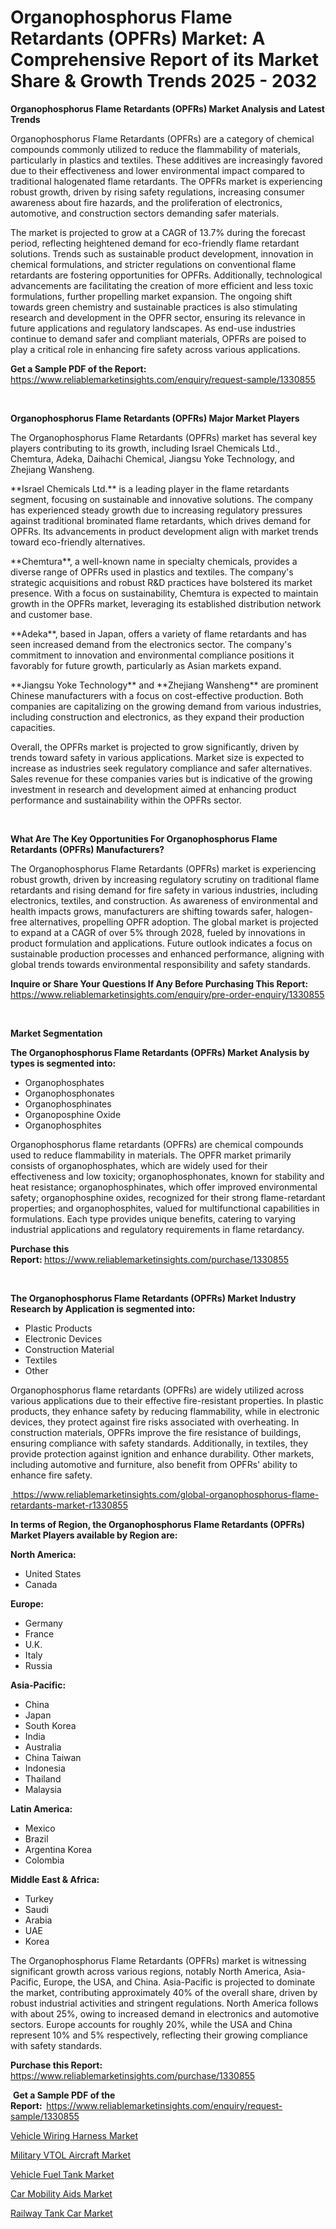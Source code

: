 <p><h1>Organophosphorus Flame Retardants (OPFRs) Market: A Comprehensive Report of its Market Share & Growth Trends 2025 - 2032</h1></p><p><strong>Organophosphorus Flame Retardants (OPFRs) Market Analysis and Latest Trends</strong></p>
<p><p>Organophosphorus Flame Retardants (OPFRs) are a category of chemical compounds commonly utilized to reduce the flammability of materials, particularly in plastics and textiles. These additives are increasingly favored due to their effectiveness and lower environmental impact compared to traditional halogenated flame retardants. The OPFRs market is experiencing robust growth, driven by rising safety regulations, increasing consumer awareness about fire hazards, and the proliferation of electronics, automotive, and construction sectors demanding safer materials. </p><p>The market is projected to grow at a CAGR of 13.7% during the forecast period, reflecting heightened demand for eco-friendly flame retardant solutions. Trends such as sustainable product development, innovation in chemical formulations, and stricter regulations on conventional flame retardants are fostering opportunities for OPFRs. Additionally, technological advancements are facilitating the creation of more efficient and less toxic formulations, further propelling market expansion. The ongoing shift towards green chemistry and sustainable practices is also stimulating research and development in the OPFR sector, ensuring its relevance in future applications and regulatory landscapes. As end-use industries continue to demand safer and compliant materials, OPFRs are poised to play a critical role in enhancing fire safety across various applications.</p></p>
<p><strong>Get a Sample PDF of the Report:&nbsp;</strong> <a href="https://www.reliablemarketinsights.com/enquiry/request-sample/1330855?utm_campaign=2217&utm_medium=2&utm_source=Github&utm_content=ia&utm_term=03022025&utm_id=organophosphorus-flame-retardants-opfrs">https://www.reliablemarketinsights.com/enquiry/request-sample/1330855</a></p>
<p>&nbsp;</p>
<p><strong>Organophosphorus Flame Retardants (OPFRs) Major Market Players</strong></p>
<p><p>The Organophosphorus Flame Retardants (OPFRs) market has several key players contributing to its growth, including Israel Chemicals Ltd., Chemtura, Adeka, Daihachi Chemical, Jiangsu Yoke Technology, and Zhejiang Wansheng.</p><p>**Israel Chemicals Ltd.** is a leading player in the flame retardants segment, focusing on sustainable and innovative solutions. The company has experienced steady growth due to increasing regulatory pressures against traditional brominated flame retardants, which drives demand for OPFRs. Its advancements in product development align with market trends toward eco-friendly alternatives.</p><p>**Chemtura**, a well-known name in specialty chemicals, provides a diverse range of OPFRs used in plastics and textiles. The company's strategic acquisitions and robust R&D practices have bolstered its market presence. With a focus on sustainability, Chemtura is expected to maintain growth in the OPFRs market, leveraging its established distribution network and customer base.</p><p>**Adeka**, based in Japan, offers a variety of flame retardants and has seen increased demand from the electronics sector. The company's commitment to innovation and environmental compliance positions it favorably for future growth, particularly as Asian markets expand.</p><p>**Jiangsu Yoke Technology** and **Zhejiang Wansheng** are prominent Chinese manufacturers with a focus on cost-effective production. Both companies are capitalizing on the growing demand from various industries, including construction and electronics, as they expand their production capacities.</p><p>Overall, the OPFRs market is projected to grow significantly, driven by trends toward safety in various applications. Market size is expected to increase as industries seek regulatory compliance and safer alternatives. Sales revenue for these companies varies but is indicative of the growing investment in research and development aimed at enhancing product performance and sustainability within the OPFRs sector.</p></p>
<p>&nbsp;</p>
<p><strong>What Are The Key Opportunities For Organophosphorus Flame Retardants (OPFRs) Manufacturers?</strong></p>
<p><p>The Organophosphorus Flame Retardants (OPFRs) market is experiencing robust growth, driven by increasing regulatory scrutiny on traditional flame retardants and rising demand for fire safety in various industries, including electronics, textiles, and construction. As awareness of environmental and health impacts grows, manufacturers are shifting towards safer, halogen-free alternatives, propelling OPFR adoption. The global market is projected to expand at a CAGR of over 5% through 2028, fueled by innovations in product formulation and applications. Future outlook indicates a focus on sustainable production processes and enhanced performance, aligning with global trends towards environmental responsibility and safety standards.</p></p>
<p><strong>Inquire or Share Your Questions If Any Before Purchasing This Report:</strong> <a href="https://www.reliablemarketinsights.com/enquiry/pre-order-enquiry/1330855?utm_campaign=2217&utm_medium=2&utm_source=Github&utm_content=ia&utm_term=03022025&utm_id=organophosphorus-flame-retardants-opfrs">https://www.reliablemarketinsights.com/enquiry/pre-order-enquiry/1330855</a></p>
<p>&nbsp;</p>
<p><strong>Market Segmentation</strong></p>
<p><strong>The Organophosphorus Flame Retardants (OPFRs) Market Analysis by types is segmented into:</strong></p>
<p><ul><li>Organophosphates</li><li>Organophosphonates</li><li>Organophosphinates</li><li>Organoposphine Oxide</li><li>Organophosphites</li></ul></p>
<p><p>Organophosphorus flame retardants (OPFRs) are chemical compounds used to reduce flammability in materials. The OPFR market primarily consists of organophosphates, which are widely used for their effectiveness and low toxicity; organophosphonates, known for stability and heat resistance; organophosphinates, which offer improved environmental safety; organophosphine oxides, recognized for their strong flame-retardant properties; and organophosphites, valued for multifunctional capabilities in formulations. Each type provides unique benefits, catering to varying industrial applications and regulatory requirements in flame retardancy.</p></p>
<p><strong>Purchase this Report:&nbsp;</strong><a href="https://www.reliablemarketinsights.com/purchase/1330855?utm_campaign=2217&utm_medium=2&utm_source=Github&utm_content=ia&utm_term=03022025&utm_id=organophosphorus-flame-retardants-opfrs">https://www.reliablemarketinsights.com/purchase/1330855</a></p>
<p>&nbsp;</p>
<p><strong>The Organophosphorus Flame Retardants (OPFRs) Market Industry Research by Application is segmented into:</strong></p>
<p><ul><li>Plastic Products</li><li>Electronic Devices</li><li>Construction Material</li><li>Textiles</li><li>Other</li></ul></p>
<p><p>Organophosphorus flame retardants (OPFRs) are widely utilized across various applications due to their effective fire-resistant properties. In plastic products, they enhance safety by reducing flammability, while in electronic devices, they protect against fire risks associated with overheating. In construction materials, OPFRs improve the fire resistance of buildings, ensuring compliance with safety standards. Additionally, in textiles, they provide protection against ignition and enhance durability. Other markets, including automotive and furniture, also benefit from OPFRs' ability to enhance fire safety.</p></p>
<p><a href="https://www.reliablemarketinsights.com/global-organophosphorus-flame-retardants-market-r1330855?utm_campaign=2217&utm_medium=2&utm_source=Github&utm_content=ia&utm_term=03022025&utm_id=organophosphorus-flame-retardants-opfrs">&nbsp;https://www.reliablemarketinsights.com/global-organophosphorus-flame-retardants-market-r1330855</a></p>
<p><strong>In terms of Region, the Organophosphorus Flame Retardants (OPFRs) Market Players available by Region are:</strong></p>
<p>
    <p> <strong> North America: </strong>
        <ul>
            <li>United States</li>
            <li>Canada</li>
        </ul>
        </p> 
    <p> <strong> Europe: </strong>
        <ul>
            <li>Germany</li>
            <li>France</li>
            <li>U.K.</li>
            <li>Italy</li>
            <li>Russia</li>
        </ul>
        </p> 
    <p> <strong> Asia-Pacific: </strong>
        <ul>
            <li>China</li>
            <li>Japan</li>
            <li>South Korea</li>
            <li>India</li>
            <li>Australia</li>
            <li>China Taiwan</li>
            <li>Indonesia</li>
            <li>Thailand</li>
            <li>Malaysia</li>
        </ul>
        </p> 
    <p> <strong> Latin America: </strong>
        <ul>
            <li>Mexico</li>
            <li>Brazil</li>
            <li>Argentina Korea</li>
            <li>Colombia</li>
        </ul>
        </p> 
    <p> <strong> Middle East & Africa: </strong>
        <ul>
            <li>Turkey</li>
            <li>Saudi</li>
            <li>Arabia</li>
            <li>UAE</li>
            <li>Korea</li>
        </ul>
    </p>
    </p>
<p><p>The Organophosphorus Flame Retardants (OPFRs) market is witnessing significant growth across various regions, notably North America, Asia-Pacific, Europe, the USA, and China. Asia-Pacific is projected to dominate the market, contributing approximately 40% of the overall share, driven by robust industrial activities and stringent regulations. North America follows with about 25%, owing to increased demand in electronics and automotive sectors. Europe accounts for roughly 20%, while the USA and China represent 10% and 5% respectively, reflecting their growing compliance with safety standards.</p></p>
<p><strong>Purchase this Report: </strong><a href="https://www.reliablemarketinsights.com/purchase/1330855?utm_campaign=2217&utm_medium=2&utm_source=Github&utm_content=ia&utm_term=03022025&utm_id=organophosphorus-flame-retardants-opfrs">https://www.reliablemarketinsights.com/purchase/1330855</a></p>
<p>&nbsp;<strong>Get a Sample PDF of the Report:&nbsp;&nbsp;</strong><a href="https://www.reliablemarketinsights.com/enquiry/request-sample/1330855?utm_campaign=2217&utm_medium=2&utm_source=Github&utm_content=ia&utm_term=03022025&utm_id=organophosphorus-flame-retardants-opfrs">https://www.reliablemarketinsights.com/enquiry/request-sample/1330855</a></p>
<p><strong></strong></p>
<p><p><a href="https://www.linkedin.com/pulse/vehicle-wiring-harness-market-analysis-witch-focus-key-drivers-kzonf?utm_campaign=2217&utm_medium=2&utm_source=Github&utm_content=ia&utm_term=03022025&utm_id=organophosphorus-flame-retardants-opfrs">Vehicle Wiring Harness Market</a></p><p><a href="https://www.linkedin.com/pulse/military-vtol-aircraft-industry-sector-market-dynamics-8y9ac?utm_campaign=2217&utm_medium=2&utm_source=Github&utm_content=ia&utm_term=03022025&utm_id=organophosphorus-flame-retardants-opfrs">Military VTOL Aircraft Market</a></p><p><a href="https://www.linkedin.com/pulse/qualitative-study-vehicle-fuel-tank-market-size-scaling-up-frzkf?utm_campaign=2217&utm_medium=2&utm_source=Github&utm_content=ia&utm_term=03022025&utm_id=organophosphorus-flame-retardants-opfrs">Vehicle Fuel Tank Market</a></p><p><a href="https://www.linkedin.com/pulse/navigating-car-mobility-aids-market-incorporating-trends-size-dcccc?utm_campaign=2217&utm_medium=2&utm_source=Github&utm_content=ia&utm_term=03022025&utm_id=organophosphorus-flame-retardants-opfrs">Car Mobility Aids Market</a></p><p><a href="https://www.linkedin.com/pulse/global-railway-tank-car-market-analysis-statisticson-swmuc?utm_campaign=2217&utm_medium=2&utm_source=Github&utm_content=ia&utm_term=03022025&utm_id=organophosphorus-flame-retardants-opfrs">Railway Tank Car Market</a></p></p>
